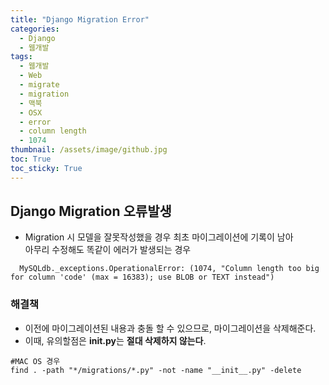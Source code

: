 ```yaml
---
title: "Django Migration Error"
categories:
  - Django
  - 웹개발
tags:
  - 웹개발
  - Web
  - migrate
  - migration
  - 맥북
  - OSX
  - error
  - column length
  - 1074
thumbnail: /assets/image/github.jpg
toc: True
toc_sticky: True
---
```


## Django Migration 오류발생
  - Migration 시 모델을 잘못작성했을 경우 최초 마이그레이션에 기록이 남아  
    아무리 수정해도 똑같이 에러가 발생되는 경우
  ~~~
    MySQLdb._exceptions.OperationalError: (1074, "Column length too big for column 'code' (max = 16383); use BLOB or TEXT instead")
  ~~~

### 해결책 
 - 이전에 마이그레이션된 내용과 충돌 할 수 있으므로, 마이그레이션을 삭제해준다.
 - 이때, 유의할점은 **__init__.py**는 **절대 삭제하지 않는다**.
  ~~~
  #MAC OS 경우
  find . -path "*/migrations/*.py" -not -name "__init__.py" -delete
  ~~~
   